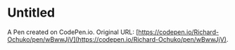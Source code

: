 # Untitled

A Pen created on CodePen.io. Original URL: [https://codepen.io/Richard-Ochuko/pen/wBwwJjV](https://codepen.io/Richard-Ochuko/pen/wBwwJjV).

